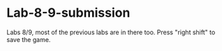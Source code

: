 # Lab-8-9-submission
Labs 8/9, most of the previous labs are in there too. Press "right shift" to save the game.

